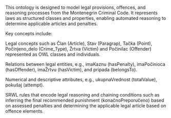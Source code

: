 This ontology is designed to model legal provisions, offences, and reasoning processes from the Montenegrin Criminal Code. It represents laws as structured classes and properties, enabling automated reasoning to determine applicable articles and penalties.

Key concepts include:

Legal concepts such as Član (Article), Stav (Paragrap), Tačka (Point), Počinjeno_delo (Crime_Type), Žrtva (Victim) and Počinilac (Offender) represented as OWL classes and individuals.

Relations between legal entities, e.g., imaKaznu (hasPenalty), imaPočinioca (hasOffender), imaŽrtvu (hasVictim), and pripada (belongsTo).

Numerical and descriptive attributes, e.g., ukupnaVrednost (totalValue), pokušaj (attempt).

SRWL rules that encode legal reasoning and chaining conditions such as inferring the final recommended punishment (konačnoPreporučeno) based on assessed penalties and determining the applicable legal article based on offence elements.
